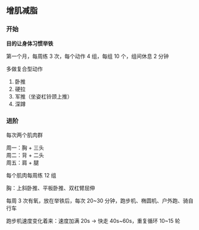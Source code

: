 ## 增肌减脂

### 开始

**目的让身体习惯举铁**

第一个月，每周练 3 次，每个动作 4 组，每组 10 个，组间休息 2 分钟

多做复合型动作

1. 卧推
2. 硬拉
3. 军推（坐姿杠铃颈上推）
4. 深蹲

### 进阶

每次两个肌肉群

周一：胸 + 三头  
周二：背 + 二头  
周五：肩 + 腿

每个肌肉每周练 12 组

胸：上斜卧推、平板卧推、双杠臂屈伸

每周 3 次有氧，放在举铁后，每次 20~30 分钟，跑步机、椭圆机、户外跑、骑自行车

跑步机速度变化着来：速度加满 20s -> 快走 40s~60s，重复循环 10~15 轮
